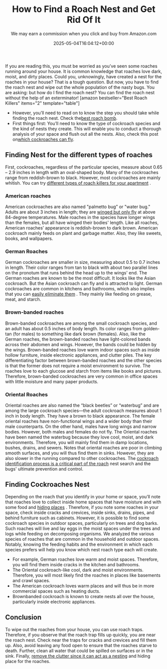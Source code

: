 ﻿---
author: We may earn a commission when you click and buy from Amazon.com
layout: post
title: How to Find a Roach Nest and Get Rid Of It
date: '2025-05-04T16:04:12+00:00'
categories:
- Cockroaches
- Guide
tags: []
slug: /how-to-find-a-roach-nest/
lastmod: 2025-05-07T12:21:27+03:00
---

If you are reading this, you must be worried as you’ve seen some roaches running around your house.
It is common knowledge that roaches love dark, moist, and dirty places. Could you, unknowingly, have created a nest for the roaches in your house?
That is a tough question. But now, you have to find the roach nest and wipe out the whole population of the nasty bugs. You are asking: but how do I find the roach nest? You can find the roach nest without the help of an exterminator!
[amazon bestseller="Best Roach Killers" items="2" template="table"]
- However, you’ll need to read on to know the step you should take while finding the roach nest. Check the[best roach bomb](https://pestpolicy.com/best-fogger-for-roaches/).
- First things first: You’ll need to know the type of cockroach species and the kind of nests they create. This will enable you to conduct a thorough analysis of your space and flush out all the nests. Also, check this post on[which cockroaches can fly](https://pestpolicy.com/can-cockroaches-fly/).
## Finding Nest for the different types of roaches
First, cockroaches, regardless of the particular species, measure about 0.65 – 2.9 inches in length with an oval-shaped body.
Many of the cockroaches range from reddish-brown to black. However, most cockroaches are mainly whitish. You can try
[different types of roach killers for your apartment](https://pestpolicy.com/best-roach-killer-for-apartments/)
.
### American roaches
American cockroaches are also named "palmetto bug” or "water bug." Adults are about 3 inches in length; they are
[winged but only fly](https://pestpolicy.com/do-bed-bugs-have-wings/)
at above 84-degree temperatures.
Male roaches in the species have longer wings than the females, but all have winged their bodies' length.
Like all roaches, American roaches’ appearance is reddish-brown to dark brown. American cockroach mainly feeds on plant and garbage matter. Also, they like sweets, books, and wallpapers.
### German Roaches
German cockroaches are smaller in size, measuring about 0.5 to 0.7 inches in length.
Their color ranges from tan to black with about two parallel lines on the pronotum that runs behind the head up to the wings' end.
The German roaches are known to be the most difficult. It looks like the Asian cockroach. But the Asian cockroach can fly and is attracted to light.
German cockroaches are common in kitchens and bathrooms, which also implies that you can
[easily eliminate them](https://pestpolicy.com/how-to-get-rid-of-cockroaches/)
. They mainly like feeding on grease, meat, and starch.
### Brown-banded roaches
Brown-banded cockroaches are among the small cockroach species, and an adult has about 0.5 inches of body length. Its color ranges from golden-tan (for males) to something like dark brown (females).
Also, like the German roaches, the brown-banded roaches have light-colored bands across their abdomen and wings. However, the bands could be hidden by the wings.
Brown-banded roaches love warm indoor spaces such as inside hollow furniture, inside electronic appliances, and clutter piles.
The key differentiating factor between brown-banded roaches and the other species is that the former does not require a moist environment to survive.
The roaches love to each glucose and starch from items like books and pictures. Therefore, brown-banded cockroaches are very common in office spaces with little moisture and many paper products.
### Oriental Roaches
Oriental roaches are also named the “black beetles” or “waterbug” and are among the large cockroach species—the adult cockroach measures about 1 inch in body length.
They have a brown to black appearance. The female oriental roaches have non-functional wings and a wider body than their male counterparts. On the other hand, males have long wings and narrow bodies. However, both males and females do not fly.
The Oriental roaches have been named the waterbug because they love cool, moist, and dark environments. Therefore, you will mainly find them in damp locations, bushes, drains, and sewers.
Notes that oriental roaches are poor in climbing smooth surfaces, and you will thus find them in sinks. However, they are also slower in the running compared to other cockroaches. The
[cockroach identification process is a critical part of the roach](https://pestpolicy.com/how-to-get-rid-of-cockroaches/)
nest search and the bugs' ultimate prevention and control.
## Finding Cockroaches Nest
Depending on the roach that you identify in your home or space, you’ll note that roaches love to collect inside home spaces that have moisture and with some food and
[hiding places](https://pestpolicy.com/where-do-fleas-live/)
.
Therefore, if you note some roaches in your space, check inside cracks and crevices, inside sinks, drains, pipes, and behind furniture such as cabinets.
However, it is possible to find some cockroach species in outdoor spaces, particularly on trees and dog barks. Such roaches will live and lay eggs in the moist spaces under the trees and logs while feeding on decomposing organisms.
We analyzed the various species of roaches that are common in the household and outdoor spaces. Notably, knowing the feeding habits and the environment in which each species prefers will help you know which nest roach type each will create.
- For example, German roaches love warm and moist spaces. Therefore, you will find them inside cracks in the kitchen and bathrooms.
- The Oriental cockroach-like cool, dark and moist environments. Therefore, you will most likely find the roaches in places like basements and crawl spaces.
- The American cockroach loves warm places and will thus be in more commercial spaces such as heating ducts.
- Brownbanded cockroach is known to create nests all over the house, particularly inside electronic appliances.
## Conclusion
To wipe out the roaches from your house, you can use roach traps. Therefore, if you observe that the roach trap fills up quickly, you are near the roach nest. Check near the traps for cracks and crevices and fill them up.
Also, avoid leaving any food open to ensure that the roaches starve to death. Further, clean all water that could be spilled on surfaces or in the sink. Finally,
[remove the clutter since it can act as a nesting](https://pestpolicy.com/hornet-nest-removal/)
and hiding place for the roaches.